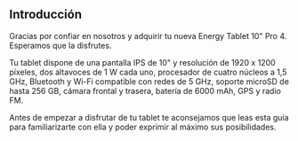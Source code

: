 ## Introducción

Gracias por confiar en nosotros y adquirir tu nueva Energy Tablet 10" Pro 4. Esperamos que la disfrutes.

Tu tablet dispone de una pantalla IPS de 10" y resolución de 1920 x 1200 píxeles, dos altavoces de 1 W cada uno, procesador de cuatro núcleos a 1,5 GHz, Bluetooth y Wi-Fi compatible con redes de 5 GHz, soporte microSD de hasta 256 GB, cámara frontal y trasera, batería de 6000 mAh, GPS y radio FM.

Antes de empezar a disfrutar de tu tablet te aconsejamos que leas esta guía para familiarizarte con ella y poder exprimir al máximo sus posibilidades.

